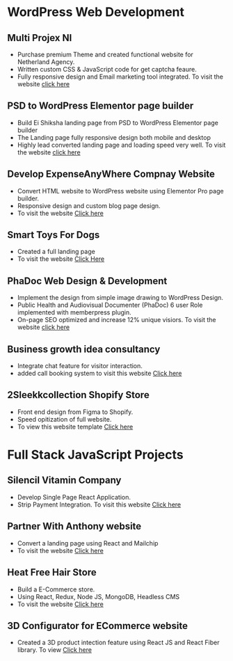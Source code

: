 # WordPress Web Development
## Multi Projex NI
* Purchase premium Theme and created functional website for Netherland Agency.
* Written custom CSS & JavaScript code for get captcha feaure.
* Fully responsive design and Email marketing tool integrated. To visit the website [click here](https://multiprojex.nl/)

## PSD to WordPress Elementor page builder
* Build Ei Shiksha landing page from PSD to WordPress Elementor page builder
* The Landing page fully responsive design both mobile and desktop
* Highly lead converted landing page and loading speed very well. To visit the website [click here](https://www.ei-shiksha.com/)

## Develop ExpenseAnyWhere Compnay Website
* Convert HTML website to WordPress website using Elementor Pro page builder.
* Responsive design and custom blog page design.
* To visit the website [Click here](https://expenseanywhere.com)

## Smart Toys For Dogs
* Created a full landing page 
* To visit the website [Click Here](https://smarttoysfordogs.com/)

## PhaDoc Web Design & Development
* Implement the design from simple image drawing to WordPress Design.
* Public Health and Audiovisual Documenter (PhaDoc) 6 user Role implemented with memberpress plugin.
* On-page SEO optimized and increase 12% unique visiors. To visit the website [click here](https://phadoc.com/)

## Business growth idea consultancy
* Integrate chat feature for visitor interaction.
* added call booking system to visit this website [Click here](https://growthidea.co.uk/)

## 2Sleekkcollection Shopify Store
* Front end design from Figma to Shopify.
* Speed opitization of full website.
* To view this website template [Click here](https://fiverr-res.cloudinary.com/image/upload/t_collaboration_hd,q_auto,f_auto/v1/secured-attachments/message/delivery_attachments/470bfddfa70ebdba4068645e2b21b827-1606155441726/Accessories-%E2%80%93-2Sleekk-Collection.png?__cld_token__=exp=1681076007~hmac=1a3f3b62c15a77651ef5914798629d6938f778c5d474bc4acb955f12f2a29351)

# Full Stack JavaScript Projects
## Silencil Vitamin Company
* Develop Single Page React Application.
* Strip Payment Integration. To visit this website [Click here](https://www.partnerwithanthony.com/pwa-limited-traffic-bonus)

## Partner With Anthony website
* Convert a landing page using React and Mailchip
* To visit the website [Click here](https://www.partnerwithanthony.com/pwa-limited-traffic-bonus)

## Heat Free Hair Store
* Build a E-Commerce store.
* Using React, Redux, Node JS, MongoDB, Headless CMS
* To visit the website [Click here](https://heatfreehair.com/)

## 3D Configurator for ECommerce website
* Created a 3D product intection feature using React JS and React Fiber library. To view [Click here](https://fiverr-res.cloudinary.com/image/upload/t_collaboration_hd,q_auto,f_auto/v1/secured-attachments/message/delivery_attachments/96f265684386de171923357db258cc7b-1654786777902/3D%20configurator%20for%20e-commerce%20shop.png?__cld_token__=exp=1681070072~hmac=0d566cb905218acee19e2c6b5ceb2c96aca098a8d9f80c0b8b6c2e4f9ef8bc8a)
